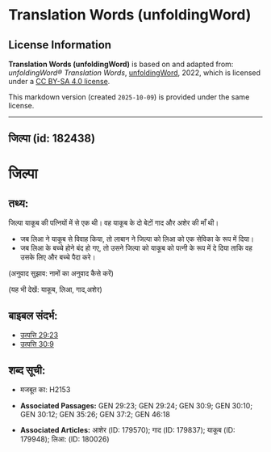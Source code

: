 # Translation Words (unfoldingWord)

## License Information

**Translation Words (unfoldingWord)** is based on and adapted from: _unfoldingWord® Translation Words_, [unfoldingWord](https://unfoldingword.org/utw), 2022, which is licensed under a [CC BY-SA 4.0 license](https://creativecommons.org/licenses/by-sa/4.0/legalcode.en).

This markdown version (created `2025-10-09`) is provided under the same license.



--------------------------------

## जिल्पा (id: 182438)

जिल्पा
======

तथ्य:
-----

जिल्पा याकूब की पत्नियों में से एक थी। वह याकूब के दो बेटों गाद और अशेर की माँ थी।

* जब लिआ ने याकूब से विवाह किया, तो लाबान ने जिल्पा को लिआ को एक सेविका के रूप में दिया।
* जब लिआ के बच्चे होने बंद हो गए, तो उसने जिल्पा को याकूब को पत्नी के रूप में दे दिया ताकि वह उसके लिए और बच्चे पैदा करे।

(अनुवाद सुझाव: नामों का अनुवाद कैसे करें)

(यह भी देखें: याकूब, लिआ, गाद,अशेर)

बाइबल संदर्भ:
-------------

* [उत्पत्ति 29:23](https://ref.ly/Gen29:23)
* [उत्पत्ति 30:9](https://ref.ly/Gen30:9)

शब्द सूची:
----------

* मजबूत का: H2153

* **Associated Passages:** GEN 29:23; GEN 29:24; GEN 30:9; GEN 30:10; GEN 30:12; GEN 35:26; GEN 37:2; GEN 46:18
* **Associated Articles:** आशेर (ID: 179570); गाद (ID: 179837); याकूब (ID: 179948); लिआ: (ID: 180026)

